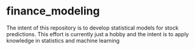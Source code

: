 # finance_modeling
The intent of this repository is to develop statistical models for stock predictions. This effort is currently just a hobby and the intent is to apply knowledge in statistics and machine learning
